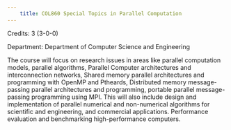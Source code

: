 ```yaml
---
    title: COL860 Special Topics in Parallel Computation
---
```

Credits: 3 (3-0-0)

Department: Department of Computer Science and Engineering

The course will focus on research issues in areas like parallel computation models, parallel algorithms, Parallel Computer architectures and interconnection networks, Shared memory parallel architectures and programming with OpenMP and Ptheards, Distributed memory message-passing parallel architectures and programming, portable parallel message-passing programming using MPI. This will also include design and implementation of parallel numerical and non-numerical algorithms for scientific and engineering, and commercial applications. Performance evaluation and benchmarking high-performance computers.